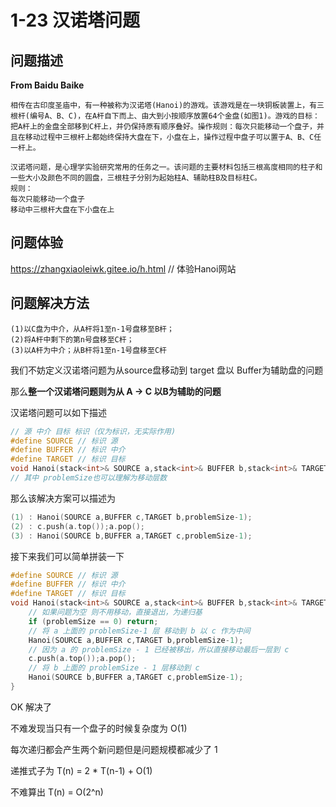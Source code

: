 # 1-23 汉诺塔问题

## 问题描述

**From Baidu Baike**

```
相传在古印度圣庙中，有一种被称为汉诺塔(Hanoi)的游戏。该游戏是在一块铜板装置上，有三根杆(编号A、B、C)，在A杆自下而上、由大到小按顺序放置64个金盘(如图1)。游戏的目标：把A杆上的金盘全部移到C杆上，并仍保持原有顺序叠好。操作规则：每次只能移动一个盘子，并且在移动过程中三根杆上都始终保持大盘在下，小盘在上，操作过程中盘子可以置于A、B、C任一杆上。
```

```
汉诺塔问题，是心理学实验研究常用的任务之一。该问题的主要材料包括三根高度相同的柱子和一些大小及颜色不同的圆盘，三根柱子分别为起始柱A、辅助柱B及目标柱C。 
规则：
每次只能移动一个盘子
移动中三根杆大盘在下小盘在上
```

## 问题体验

https://zhangxiaoleiwk.gitee.io/h.html    // 体验Hanoi网站

## 问题解决方法

```
(1)以C盘为中介，从A杆将1至n-1号盘移至B杆；
(2)将A杆中剩下的第n号盘移至C杆；
(3)以A杆为中介；从B杆将1至n-1号盘移至C杆
```

我们不妨定义汉诺塔问题为从source盘移动到 target 盘以 Buffer为辅助盘的问题

那么**整一个汉诺塔问题则为从 A -> C 以B为辅助的问题**

汉诺塔问题可以如下描述

```c++
// 源 中介 目标 标识（仅为标识，无实际作用)
#define SOURCE // 标识 源
#define BUFFER // 标识 中介
#define TARGET // 标识 目标
void Hanoi(stack<int>& SOURCE a,stack<int>& BUFFER b,stack<int>& TARGET c,int problemSize);
// 其中 problemSize也可以理解为移动层数
```

那么该解决方案可以描述为

```c++
(1) : Hanoi(SOURCE a,BUFFER c,TARGET b,problemSize-1);
(2) : c.push(a.top());a.pop();
(3) : Hanoi(SOURCE b,BUFFER a,TARGET c,problemSize-1);
```

接下来我们可以简单拼装一下

```c++
#define SOURCE // 标识 源
#define BUFFER // 标识 中介
#define TARGET // 标识 目标
void Hanoi(stack<int>& SOURCE a,stack<int>& BUFFER b,stack<int>& TARGET c,int problemSize){
    // 如果问题为空 则不用移动，直接退出，为递归基
    if (problemSize == 0) return;
    // 将 a 上面的 problemSize-1 层 移动到 b 以 c 作为中间
    Hanoi(SOURCE a,BUFFER c,TARGET b,problemSize-1);
    // 因为 a 的 problemSize - 1 已经被移出，所以直接移动最后一层到 c
    c.push(a.top());a.pop();
    // 将 b 上面的 problemSize - 1 层移动到 c
    Hanoi(SOURCE b,BUFFER a,TARGET c,problemSize-1);
}
```

OK 解决了

不难发现当只有一个盘子的时候复杂度为 O(1)

每次递归都会产生两个新问题但是问题规模都减少了 1

递推式子为 T(n) = 2 * T(n-1) + O(1)

不难算出 T(n) = O(2^n)

